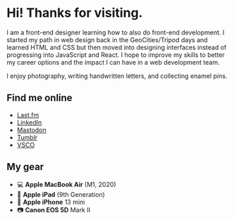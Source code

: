# Hi! Thanks for visiting.

I am a front-end designer learning how to also do front-end development. I started my path in web design back in the GeoCities/Tripod days and learned HTML and CSS but then moved into designing interfaces instead of progressing into JavaScript and React. I hope to improve my skills to better my career options and the impact I can have in a web development team.

I enjoy photography, writing handwritten letters, and collecting enamel pins.

## Find me online

- [Last.fm](https://www.last.fm/user/medhead)
- [LinkedIn](https://www.linkedin.com/in/davidebhepworth)
- [Mastodon](https://allthingstech.social/@dhepworth)
- [Tumblr](https://www.tumblr.com/blog/davidebhepworth)
- [VSCO](https://vsco.co/dhpersonal/gallery)

## My gear

- 💻 **Apple MacBook Air** (M1, 2020)
- 📱 **Apple iPad** (9th Generation)
- 📱 **Apple iPhone** 13 mini
- 📷 **Canon EOS 5D** Mark II
